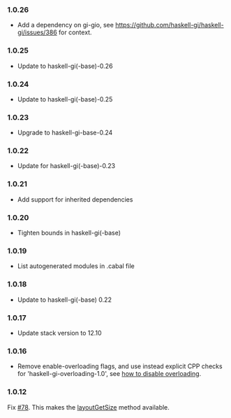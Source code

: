 ### 1.0.26

+ Add a dependency on gi-gio, see https://github.com/haskell-gi/haskell-gi/issues/386 for context.

### 1.0.25

+ Update to haskell-gi(-base)-0.26

### 1.0.24

+ Update to haskell-gi(-base)-0.25

### 1.0.23

+ Upgrade to haskell-gi-base-0.24

### 1.0.22

+ Update for haskell-gi(-base)-0.23

### 1.0.21

+ Add support for inherited dependencies

### 1.0.20

+ Tighten bounds in haskell-gi(-base)

### 1.0.19

+ List autogenerated modules in .cabal file

### 1.0.18

+ Update to haskell-gi(-base) 0.22

### 1.0.17

+ Update stack version to 12.10

### 1.0.16

+ Remove enable-overloading flags, and use instead explicit CPP checks for 'haskell-gi-overloading-1.0', see [how to disable overloading](https://github.com/haskell-gi/haskell-gi/wiki/Overloading\#disabling-overloading).

### 1.0.12

Fix [#78](https://github.com/haskell-gi/haskell-gi/issues/78). This makes the [layoutGetSize](https://hackage.haskell.org/package/gi-pango/docs/GI-Pango-Objects-Layout.html#v:layoutGetSize) method available.
